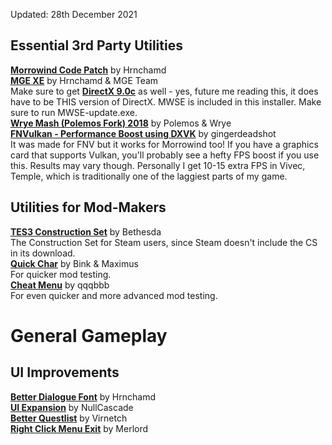 Updated: 28th December 2021

## Essential 3rd Party Utilities
[**Morrowind Code Patch**](https://www.nexusmods.com/morrowind/mods/19510) by Hrnchamd  
[**MGE XE**](https://www.nexusmods.com/morrowind/mods/41102) by Hrnchamd & MGE Team   
Make sure to get [**DirectX 9.0c**](https://www.microsoft.com/en-us/download/details.aspx?id=35) as well - yes, future me reading this, it does have to be THIS version of DirectX. MWSE is included in this installer. Make sure to run MWSE-update.exe.    
[**Wrye Mash (Polemos Fork) 2018**](https://www.nexusmods.com/morrowind/mods/45439) by Polemos & Wrye  
[**FNVulkan - Performance Boost using DXVK**](https://www.nexusmods.com/newvegas/mods/73800) by gingerdeadshot  
It was made for FNV but it works for Morrowind too! If you have a graphics card that supports Vulkan, you'll probably see a hefty FPS boost if you use this. Results may vary though. Personally I get 10-15 extra FPS in Vivec, Temple, which is traditionally one of the laggiest parts of my game.  

## Utilities for Mod-Makers
[**TES3 Construction Set**](https://www.nexusmods.com/morrowind/mods/42196) by Bethesda  
The Construction Set for Steam users, since Steam doesn't include the CS in its download.  
[**Quick Char**](http://mw.modhistory.com/download-44-7364) by Bink & Maximus  
For quicker mod testing.  
[**Cheat Menu**](https://www.nexusmods.com/morrowind/mods/47143) by qqqbbb  
For even quicker and more advanced mod testing.

# General Gameplay
## UI Improvements
[**Better Dialogue Font**](https://www.nexusmods.com/morrowind/mods/36873) by Hrnchamd  
[**UI Expansion**](https://www.nexusmods.com/morrowind/mods/46071) by NullCascade    
[**Better Questlist**](https://www.nexusmods.com/morrowind/mods/48272) by Virnetch  
[**Right Click Menu Exit**](https://www.nexusmods.com/morrowind/mods/48458) by Merlord  
